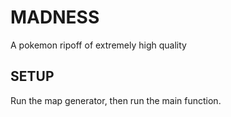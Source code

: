 # MADNESS
A pokemon ripoff of extremely high quality

## SETUP
Run the map generator, then run the main function.
